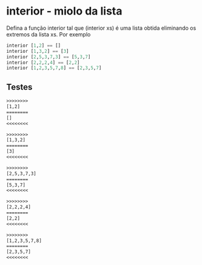 # interior - miolo da lista

Defina a função interior tal que (interior xs) é uma lista obtida eliminando os extremos da lista xs. Por exemplo

```hs
interior [1,2] == []
interior [1,3,2] == [3]
interior [2,5,3,7,3] == [5,3,7]
interior [2,2,2,4] == [2,2]
interior [1,2,3,5,7,8] == [2,3,5,7]
```

## Testes

```txt
>>>>>>>>
[1,2]
========
[]
<<<<<<<<

>>>>>>>>
[1,3,2]
========
[3]
<<<<<<<<

>>>>>>>>
[2,5,3,7,3]
========
[5,3,7]
<<<<<<<<

>>>>>>>>
[2,2,2,4]
========
[2,2]
<<<<<<<<

>>>>>>>>
[1,2,3,5,7,8]
========
[2,3,5,7]
<<<<<<<<

```
